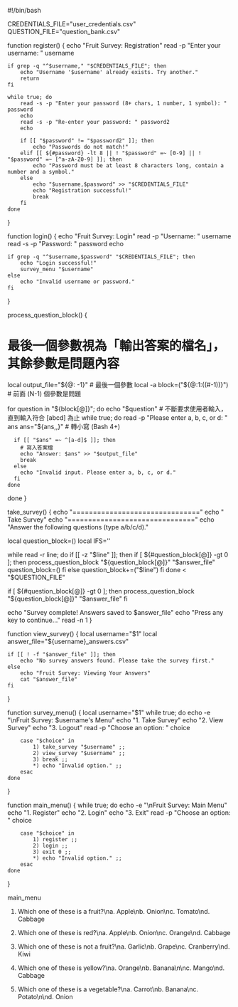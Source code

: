 #!/bin/bash

CREDENTIALS_FILE="user_credentials.csv"
QUESTION_FILE="question_bank.csv"

function register() {
    echo "Fruit Survey: Registration"
    read -p "Enter your username: " username
    
    if grep -q "^$username," "$CREDENTIALS_FILE"; then
        echo "Username '$username' already exists. Try another."
        return
    fi
    
    while true; do
        read -s -p "Enter your password (8+ chars, 1 number, 1 symbol): " password
        echo
        read -s -p "Re-enter your password: " password2
        echo

        if [[ "$password" != "$password2" ]]; then
            echo "Passwords do not match!"
        elif [[ ${#password} -lt 8 || ! "$password" =~ [0-9] || ! "$password" =~ [^a-zA-Z0-9] ]]; then
            echo "Password must be at least 8 characters long, contain a number and a symbol."
        else
            echo "$username,$password" >> "$CREDENTIALS_FILE"
            echo "Registration successful!"
            break
        fi
    done
}

function login() {
    echo "Fruit Survey: Login"
    read -p "Username: " username
    read -s -p "Password: " password
    echo
    
    if grep -q "^$username,$password" "$CREDENTIALS_FILE"; then
        echo "Login successful!"
        survey_menu "$username"
    else
        echo "Invalid username or password."
    fi
}

process_question_block() {
  # 最後一個參數視為「輸出答案的檔名」，其餘參數是問題內容
  local output_file="${@: -1}"          # 最後一個參數
  local -a block=("${@:1:$(($#-1))}")   # 前面 (N-1) 個參數是問題

  for question in "${block[@]}"; do
    echo "$question"
    # 不斷要求使用者輸入，直到輸入符合 [abcd] 為止
    while true; do
      read -p "Please enter a, b, c, or d: " ans
      ans="${ans,,}"  # 轉小寫 (Bash 4+)

      if [[ "$ans" =~ ^[a-d]$ ]]; then
        # 寫入答案檔
        echo "Answer: $ans" >> "$output_file"
        break
      else
        echo "Invalid input. Please enter a, b, c, or d."
      fi
    done
  done
}


take_survey() {
  echo "==============================="
  echo "         Take Survey"
  echo "==============================="
  echo "Answer the following questions (type a/b/c/d)."

  local question_block=()
  local IFS='' 

  while read -r line; do
    if [[ -z "$line" ]]; then
      if [ ${#question_block[@]} -gt 0 ]; then
        process_question_block "${question_block[@]}" "$answer_file"
        question_block=()
      fi
    else
      question_block+=("$line")
    fi
  done < "$QUESTION_FILE"

  if [ ${#question_block[@]} -gt 0 ]; then
    process_question_block "${question_block[@]}" "$answer_file"
  fi

  echo "Survey complete! Answers saved to $answer_file"
  echo "Press any key to continue..."
  read -n 1
}

function view_survey() {
    local username="$1"
    local answer_file="${username}_answers.csv"
    
    if [[ ! -f "$answer_file" ]]; then
        echo "No survey answers found. Please take the survey first."
    else
        echo "Fruit Survey: Viewing Your Answers"
        cat "$answer_file"
    fi
}

function survey_menu() {
    local username="$1"
    while true; do
        echo -e "\nFruit Survey: $username's Menu"
        echo "1. Take Survey"
        echo "2. View Survey"
        echo "3. Logout"
        read -p "Choose an option: " choice
        
        case "$choice" in
            1) take_survey "$username" ;;
            2) view_survey "$username" ;;
            3) break ;;
            *) echo "Invalid option." ;;
        esac
    done
}

function main_menu() {
    while true; do
        echo -e "\nFruit Survey: Main Menu"
        echo "1. Register"
        echo "2. Login"
        echo "3. Exit"
        read -p "Choose an option: " choice
        
        case "$choice" in
            1) register ;;
            2) login ;;
            3) exit 0 ;;
            *) echo "Invalid option." ;;
        esac
    done
}

main_menu

1. Which one of these is a fruit?\na. Apple\nb. Onion\nc. Tomato\nd. Cabbage

2. Which one of these is red?\na. Apple\nb. Onion\nc. Orange\nd. Cabbage

3. Which one of these is not a fruit?\na. Garlic\nb. Grape\nc. Cranberry\nd. Kiwi

4. Which one of these is yellow?\na. Orange\nb. Banana\n\nc. Mango\nd. Cabbage

5. Which one of these is a vegetable?\na. Carrot\nb. Banana\nc. Potato\n\nd. Onion




